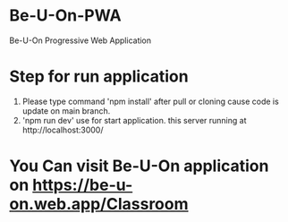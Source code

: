 # Be-U-On-PWA
 Be-U-On Progressive Web Application

# Step for run application
1. Please type command 'npm install' after pull or cloning cause code is update on main branch.
2. 'npm run dev' use for start application. this server running at http://localhost:3000/


# You Can visit Be-U-On application on https://be-u-on.web.app/Classroom
